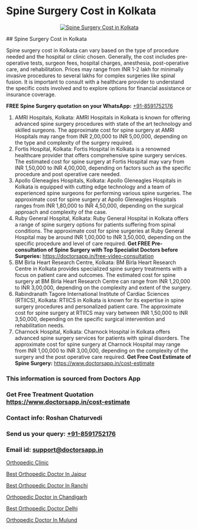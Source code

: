 # Spine Surgery Cost in Kolkata

<p align="center">
  <a href="null">
    <img src="null" alt="Spine Surgery Cost in Kolkata">
  </a>
</p>
## Spine Surgery Cost in Kolkata

Spine surgery cost in Kolkata can vary based on the type of procedure needed and the hospital or clinic chosen. Generally, the cost includes pre-operative tests, surgeon fees, hospital charges, anesthesia, post-operative care, and rehabilitation. Prices may range from INR 1-2 lakh for minimally invasive procedures to several lakhs for complex surgeries like spinal fusion. It is important to consult with a healthcare provider to understand the specific costs involved and to explore options for financial assistance or insurance coverage.

**FREE Spine Surgery quotation on your WhatsApp:**  [+91-8591752176](https://api.whatsapp.com/send?phone=8591752176)

1) AMRI Hospitals, Kolkata:
AMRI Hospitals in Kolkata is known for offering advanced spine surgery procedures with state of the art technology and skilled surgeons. The approximate cost for spine surgery at AMRI Hospitals may range from INR 2,00,000 to INR 5,00,000, depending on the type and complexity of the surgery required.
2) Fortis Hospital, Kolkata:
Fortis Hospital in Kolkata is a renowned healthcare provider that offers comprehensive spine surgery services. The estimated cost for spine surgery at Fortis Hospital may vary from INR 1,50,000 to INR 4,00,000, depending on factors such as the specific procedure and post operative care needed.
3) Apollo Gleneagles Hospitals, Kolkata:
Apollo Gleneagles Hospitals in Kolkata is equipped with cutting edge technology and a team of experienced spine surgeons for performing various spine surgeries. The approximate cost for spine surgery at Apollo Gleneagles Hospitals ranges from INR 1,80,000 to INR 4,50,000, depending on the surgical approach and complexity of the case.
4) Ruby General Hospital, Kolkata:
Ruby General Hospital in Kolkata offers a range of spine surgery options for patients suffering from spinal conditions. The approximate cost for spine surgeries at Ruby General Hospital may be around INR 1,00,000 to INR 3,50,000, depending on the specific procedure and level of care required.
**Get FREE Pre-consultation of Spine Surgery with Top Specialist Doctors before Surgeries:** https://doctorsapp.in/free-video-consultation
5) BM Birla Heart Research Centre, Kolkata:
BM Birla Heart Research Centre in Kolkata provides specialized spine surgery treatments with a focus on patient care and outcomes. The estimated cost for spine surgery at BM Birla Heart Research Centre can range from INR 1,20,000 to INR 3,00,000, depending on the complexity and extent of the surgery.
6) Rabindranath Tagore International Institute of Cardiac Sciences (RTIICS), Kolkata:
RTIICS in Kolkata is known for its expertise in spine surgery procedures and personalized patient care. The approximate cost for spine surgery at RTIICS may vary between INR 1,50,000 to INR 3,50,000, depending on the specific surgical intervention and rehabilitation needs.
7) Charnock Hospital, Kolkata:
Charnock Hospital in Kolkata offers advanced spine surgery services for patients with spinal disorders. The approximate cost for spine surgery at Charnock Hospital may range from INR 1,00,000 to INR 3,00,000, depending on the complexity of the surgery and the post operative care required.
**Get Free Cost Estimate of Spine Surgery:** https://www.doctorsapp.in/cost-estimate

### This information is sourced from Doctors App 
### Get Free Treatment Quotation https://www.doctorsapp.in/cost-estimate
### Contact info: Roshan Chaturvedi 
### Send us your query: [+91-8591752176](https://api.whatsapp.com/send?phone=8591752176) 
### Email id: support@doctorsapp.in

[Orthopedic Clinic](https://www.linkedin.com/pulse/orthopedic-clinic-doctorsappin-5jgbc?trackingId=kR92t0Qgeiot%2B7IwcS4A6A%3D%3D&lipi=urn%3Ali%3Apage%3Ad_flagship3_company_admin%3BcTUR6naWQkWjeA%2BR15noZQ%3D%3D)

[Best Orthopedic Doctor In Jaipur](https://www.linkedin.com/pulse/best-orthopedic-hospital-jaipur-acl-tear-treatment-pkhme?trackingId=EqjeDt3nF3y4L64jEijncg%3D%3D&lipi=urn%3Ali%3Apage%3Ad_flagship3_company_admin%3BxUBWLKzDRA2fVBqJ%2Fp%2FTnw%3D%3D)

[Best Orthopedic Doctor In Ranchi](https://medium.com/@manish632504/best-orthopedic-doctor-in-ranchi-67cf2f1ccaee)

[Orthopedic Doctor in Chandigarh](https://medium.com/@vimalrana22/orthopedic-doctor-in-chandigarh-2ef95e164ea2)

[Best Orthopedic Doctor Delhi](https://doctors-apps.github.io/doctorsapp/best-orthopedic-doctor-delhi)

[Orthopedic Doctor In Mulund](https://doctors-apps.github.io/doctorsapp/orthopedic-doctor-in-mulund)

